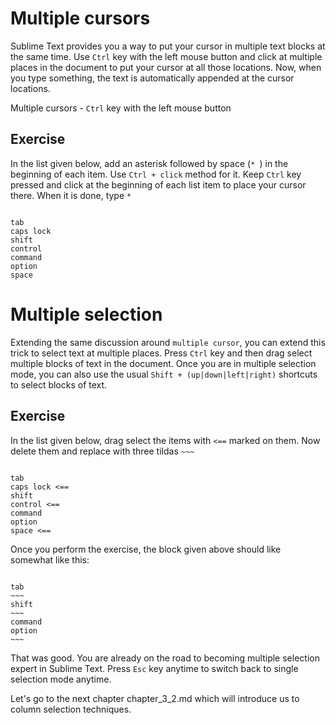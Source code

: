 Multiple cursors
===================

Sublime Text provides you a way to put your cursor in multiple text blocks at
the same time. Use `Ctrl` key with the left mouse button and click at
multiple places in the document to put your cursor at all those locations.
Now, when you type something, the text is automatically appended at the cursor
locations.

Multiple cursors - `Ctrl` key with the left mouse button


Exercise
---------

In the list given below, add an asterisk followed by space (`* `) in the
beginning of each item. Use `Ctrl + click` method for it. Keep `Ctrl` key
pressed and click at the beginning of each list item to place your cursor
there. When it is done, type `* `

```

tab
caps lock
shift
control
command
option
space

```


Multiple selection
===================

Extending the same discussion around `multiple cursor`, you can extend this
trick to select text at multiple places. Press `Ctrl` key and then drag select
multiple blocks of text in the document. Once you are in multiple selection
mode, you can also use the usual `Shift + (up|down|left|right)` shortcuts to
select blocks of text.


Exercise
---------

In the list given below, drag select the items with `<==` marked on them.
Now delete them and replace with three tildas `~~~`

```

tab
caps lock <==
shift
control <==
command
option
space <==

```

Once you perform the exercise, the block given above should like somewhat like
this:

```

tab
~~~
shift
~~~
command
option
~~~

```

That was good. You are already on the road to becoming multiple selection
expert in Sublime Text. Press `Esc` key anytime to switch back to single
selection mode anytime.

Let's go to the next chapter chapter_3_2.md which will introduce us to column
selection techniques.

